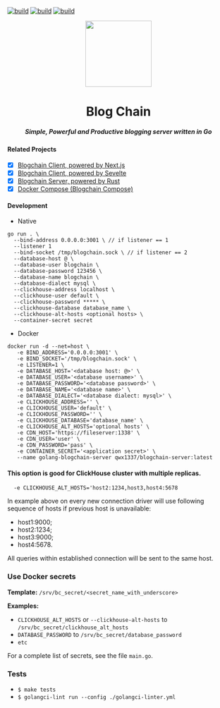 [![build](https://github.com/zikwall/blogchain-go/workflows/Build%20and%20test%20Blogchain/badge.svg)](https://github.com/zikwall/blogchain-go/actions)
[![build](https://github.com/zikwall/blogchain-go/workflows/golangci-lint/badge.svg)](https://github.com/zikwall/blogchain-go/actions)
[![build](https://github.com/zikwall/blogchain-go/workflows/deploy%20heroky/badge.svg)](https://github.com/zikwall/blogchain-go/actions)

<div align="center">
  <img width="150" height="150" src="https://github.com/zikwall/blogchain/blob/master/screenshots/bc_go_300.png">
  <h1>Blog Chain</h1>
  <h5>Simple, Powerful and Productive blogging server written in Go</h5>
</div>

#### Related Projects

- [x] [Blogchain Client, powered by Next.js](https://github.com/zikwall/blogchain)
- [x] [Blogchain Client, powered by Sevelte](https://github.com/zikwall/blogchain-svelte)
- [x] [Blogchain Server, powered by Rust](https://github.com/zikwall/blogchain-rust)
- [x] [Docker Compose (Blogchain Compose)](https://github.com/zikwall/blogchain-compose)

#### Development

- Native
```shell script
go run . \
  --bind-address 0.0.0.0:3001 \ // if listener == 1
  --listener 1
  --bind-socket /tmp/blogchain.sock \ // if listener == 2
  --database-host @ \
  --database-user blogchain \
  --database-password 123456 \
  --database-name blogchain \
  --database-dialect mysql \
  --clickhouse-address localhost \
  --clickhouse-user default \
  --clickhouse-password ***** \
  --clickhouse-database database_name \
  --clickhouse-alt-hosts <optional hosts> \
  --container-secret secret
```

- Docker

```shell script
docker run -d --net=host \
   -e BIND_ADDRESS='0.0.0.0:3001' \
   -e BIND_SOCKET='/tmp/blogchain.sock' \
   -e LISTENER=1 \
   -e DATABASE_HOST='<database host: @>' \
   -e DATABASE_USER='<database username>' \
   -e DATABASE_PASSWORD='<database password>' \
   -e DATABASE_NAME='<database name>' \
   -e DATABASE_DIALECT='<database dialect: mysql>' \
   -e CLICKHOUSE_ADDRESS='' \
   -e CLICKHOUSE_USER='default' \
   -e CLICKHOUSE_PASSWORD='' \
   -e CLICKHOUSE_DATABASE='database_name' \
   -e CLICKHOUSE_ALT_HOSTS='optional hosts' \
   -e CDN_HOST='https://fileserver:1338' \
   -e CDN_USER='user' \
   -e CDN_PASSWORD='pass' \
   -e CONTAINER_SECRET='<application secret>' \
   --name golang-blogchain-server qwx1337/blogchain-server:latest
```

#### This option is good for ClickHouse cluster with multiple replicas.

```shell
  -e CLICKHOUSE_ALT_HOSTS='host2:1234,host3,host4:5678
```

In example above on every new connection driver will use following sequence of hosts if previous host is unavailable:
- host1:9000;
- host2:1234;
- host3:9000;
- host4:5678.

All queries within established connection will be sent to the same host.

### Use Docker secrets

**Template:** `/srv/bc_secret/<secret_name_with_underscore>`

**Examples:**

- `CLICKHOUSE_ALT_HOSTS` or `--clickhouse-alt-hosts` to `/srv/bc_secret/clickhouse_alt_hosts`
- `DATABASE_PASSWORD` to `/srv/bc_secret/database_password`
- `etc`

For a complete list of secrets, see the file `main.go`.

### Tests

- `$ make tests`
- `$ golangci-lint run --config ./golangci-linter.yml`
